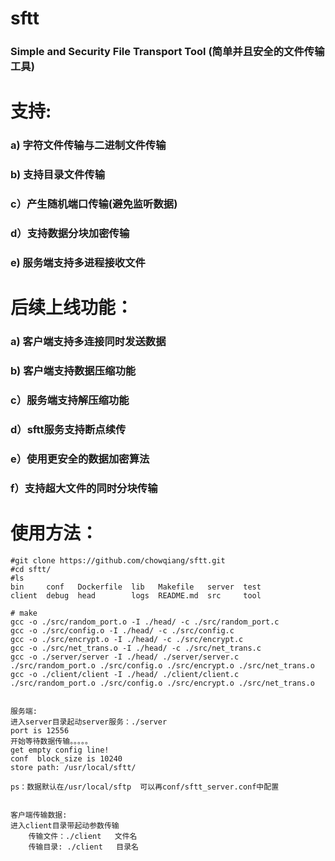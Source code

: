 # sftt

### Simple and Security File Transport Tool (简单并且安全的文件传输工具)


# 支持:

### a) 字符文件传输与二进制文件传输
### b) 支持目录文件传输
### c）产生随机端口传输(避免监听数据)
### d）支持数据分块加密传输
### e) 服务端支持多进程接收文件


# 后续上线功能：
### a) 客户端支持多连接同时发送数据
### b) 客户端支持数据压缩功能
### c）服务端支持解压缩功能
### d）sftt服务支持断点续传
### e）使用更安全的数据加密算法
### f）支持超大文件的同时分块传输

# 使用方法：

```
#git clone https://github.com/chowqiang/sftt.git
#cd sftt/
#ls
bin     conf   Dockerfile  lib   Makefile   server  test
client  debug  head        logs  README.md  src     tool

# make
gcc -o ./src/random_port.o -I ./head/ -c ./src/random_port.c
gcc -o ./src/config.o -I ./head/ -c ./src/config.c
gcc -o ./src/encrypt.o -I ./head/ -c ./src/encrypt.c
gcc -o ./src/net_trans.o -I ./head/ -c ./src/net_trans.c
gcc -o ./server/server -I ./head/ ./server/server.c ./src/random_port.o ./src/config.o ./src/encrypt.o ./src/net_trans.o
gcc -o ./client/client -I ./head/ ./client/client.c ./src/random_port.o ./src/config.o ./src/encrypt.o ./src/net_trans.o


服务端:
进入server目录起动server服务：./server
port is 12556
开始等待数据传输。。。。。
get empty config line!
conf  block_size is 10240
store path: /usr/local/sftt/

ps：数据默认在/usr/local/sftp  可以再conf/sftt_server.conf中配置


客户端传输数据:
进入client目录带起动参数传输
	传输文件：./client   文件名
	传输目录: ./client   目录名

```
